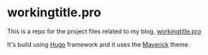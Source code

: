 # workingtitle.pro

This is a repo for the project files related to my blog, [workingtitle.pro](https://workingtitle.pro/)


It's build using [Hugo](https://gohugo.io/) framework and it uses the [Maverick](https://github.com/canhtran/maverick) theme.



